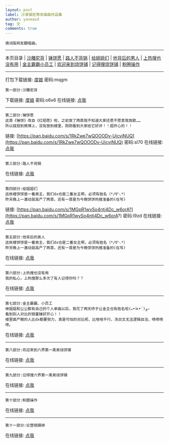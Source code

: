 ```yaml
---
layout: post
label: 沙漠骆驼等改编曲作品集
author: yoneasd
tag: 文
comments: true
---
```


    填词版网友翻唱曲。
    
---

本页目录 \| [沙雕驼背](#dxjje)  \| [锤饼愿](#dxjja) \| [路人不背锅](#dxjjb) \| [给姐姐们](#dxjjc) \| [他背后的男人](#dxjjd) \| [上热搜也没有用](#dxjjf) \| [金主霸霸小员工](#dxjjg) \| [欢迎来到烧饼铺](#dxjjh) \| [记得搜烧饼铺](#dxjji) \| [粉圈操作](#dxjjk)

---

打包下载链接: [度娘](https://pan.baidu.com/s/1CoE1CWqV3xEdV6DZ_IE6XA?) 密码:mqgm

<a name="dxjje"></a>

    第一部分:沙雕驼背
    
下载链接: [度娘](https://pan.baidu.com/s/1lcLpVt5WMKogy_e6XYg5gw) 密码:o6x6
在线链接: [点我](http://star-fans.com/app/dist/play.html?id=708168&shareuserid=811078&sharetime=1542362043040&isqrcode=0&platform=5)

---

<a name="dxjja"></a>

    第二部分:锤饼愿
    这首《锤饼》改自《红昭愿》啦，之前放了两首我不知道大家还愿不愿意我放歌……
    所以就投到微博上，没有放到楼里，刚刚看到大家给它好评！！超开心的！！
    
链接: [https://pan.baidu.com/s/1RkZwe7wQOOODv-UicvjNUQ](https://pan.baidu.com/s/1RkZwe7wQOOODv-UicvjNUQ) 密码:sl70
在线链接: [点我](http://star-fans.com/app/dist/play.html?id=708328&shareuserid=811078&sharetime=1542362077882&isqrcode=0&platform=5)

---

<a name="dxjjb"></a>

    第三部分:路人不背锅
    
在线链接: [点我](http://star-fans.com/app/dist/play.html?id=708441&shareuserid=811078&sharetime=1542362109986&isqrcode=0&platform=5)

---

<a name="dxjjc"></a>

    第四部分:给姐姐们
    这栋楼饼饼是一番男主，我们dx也是二番女主啊，必须有姓名（*/∇＼*）
    昨天晚上一激动就高产了两首，还有一首是为今晚饼饼热搜准备的(在写)
    
链接: [https://pan.baidu.com/s/1MGpR1wvSo4ntj4Dc_w6orA?](https://pan.baidu.com/s/1MGpR1wvSo4ntj4Dc_w6orA?) 密码:l9zd
在线链接: [点我](http://star-fans.com/app/dist/play.html?id=708511&shareuserid=811078&sharetime=1542362146582&isqrcode=0&platform=5)

---

<a name="dxjjd"></a>

    第五部分:他背后的男人
    这栋楼饼饼是一番男主，我们dx也是二番女主啊，必须有姓名（*/∇＼*）
    昨天晚上一激动就高产了两首，还有一首是为今晚饼饼热搜准备的(在写)
    
在线链接: [点我](http://star-fans.com/app/dist/play.html?id=708586&shareuserid=811078&sharetime=1542362202060&isqrcode=0&platform=5)

---

<a name="dxjjf"></a>

    第六部分:上热搜也没有用
    我的私心，上热搜那么多次了有人记得你吗？？
    
在线链接: [点我](http://star-fans.com/app/dist/play.html?id=708370&shareuserid=811078&sharetime=1542362717180&isqrcode=0&platform=5)

---

<a name="dxjjg"></a>

    第七部分:金主霸霸、小员工
    继姐姐和公公都有自己的个人单曲以后，我花了两天终于让金主也有姓名啦(๑•̀ㅂ•́)و✧
    看到别人对比的销量锤好开心！！
    楼里面产粮的人比dx都要努力，真是可怕的对比呢，比啥啥不行，洗白文无法逻辑自洽，啧啧啧啧。
    
在线链接: [点我](http://star-fans.com/app/dist/play.html?id=709540&shareuserid=811078&sharetime=1542623089645&isqrcode=0&platform=5)

---

<a name="dxjjh"></a>

    第八部分:欢迎来到六界第一美男烧饼铺

在线链接: [点我](http://star-fans.com/app/dist/play.html?id=709656&shareuserid=811078&sharetime=1542707843667&isqrcode=0&platform=5)

---

<a name="dxjji"></a>

    第九部分:记得搜六界第一美男烧饼铺
    
在线链接: [点我](http://star-fans.com/app/dist/play.html?id=709642&shareuserid=811078&sharetime=1542707912515&isqrcode=0&platform=5)

---

<a name="dxjjj"></a>

    第十部分:粉圈操作
    
在线链接: [点我](http://star-fans.com/app/dist/play.html?id=709825&shareuserid=811599&sharetime=1542763551&isqrcode=0&platform=2)

---

<a name="dxjjk"></a>

    第十一部分:论营销捆绑
    
在线链接: [点我](http://star-fans.com/app/dist/play.html?id=709948&shareuserid=811599&sharetime=1542814465&isqrcode=0&platform=2)

